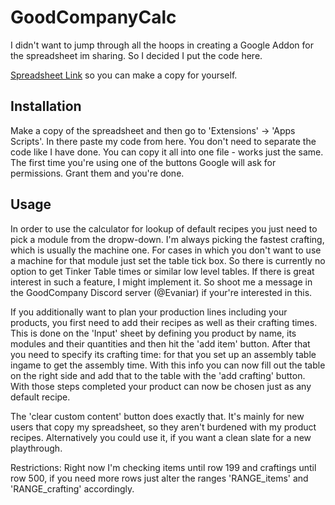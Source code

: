 # GoodCompanyCalc
I didn't want to jump through all the hoops in creating a Google Addon for the spreadsheet im sharing. So I decided I put the code here.

[Spreadsheet Link](https://docs.google.com/spreadsheets/d/1uCq542Z3T8DgBcRoTFoktYhB4ak_O2VH-f2v-CxDpcM/edit?usp=sharing) so you can make a copy for yourself.



## Installation

Make a copy of the spreadsheet and then go to 'Extensions' -> 'Apps Scripts'. In there paste my code from here. You don't need to separate the code like I have done. You can copy it all into one file - works just the same.
The first time you're using one of the buttons Google will ask for permissions. Grant them and you're done.

## Usage

In order to use the calculator for lookup of default recipes you just need to pick a module from the dropw-down.
I'm always picking the fastest crafting, which is usually the machine one. For cases in which you don't want to use a machine for that module just set the table tick box.
So there is currently no option to get Tinker Table times or similar low level tables.
If there is great interest in such a feature, I might implement it. So shoot me a message in the GoodCompany Discord server (@Evaniar) if your're interested in this.


If you additionally want to plan your production lines including your products, you first need to add their recipes as well as their crafting times.
This is done on the 'Input' sheet by defining you product by name, its modules and their quantities and then hit the 'add item' button.
After that you need to specify its crafting time: for that you set up an assembly table ingame to get the assembly time. With this info you can now fill out the table on the right side and add that to the table with the 'add crafting' button.
With those steps completed your product can now be chosen just as any default recipe. 

The 'clear custom content' button does exactly that. It's mainly for new users that copy my spreadsheet, so they aren't burdened with my product recipes.
Alternatively you could use it, if you want a clean slate for a new playthrough.

Restrictions:
Right now I'm checking items until row 199 and craftings until row 500, if you need more rows just alter the ranges 'RANGE_items' and 'RANGE_crafting' accordingly.